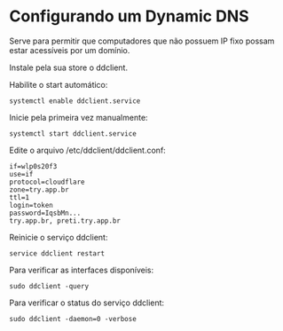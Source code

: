 # Configurando um Dynamic DNS

Serve para permitir que computadores que não possuem IP fixo possam estar acessíveis por um domínio.

Instale pela sua store o ddclient.

Habilite o start automático:

```shell
systemctl enable ddclient.service
```

Inicie pela primeira vez manualmente:

```shell
systemctl start ddclient.service
```

Edite o arquivo /etc/ddclient/ddclient.conf:

```code
if=wlp0s20f3
use=if
protocol=cloudflare
zone=try.app.br
ttl=1
login=token
password=IqsbMn...
try.app.br, preti.try.app.br
```

Reinicie o serviço ddclient:

```shell
service ddclient restart
```

Para verificar as interfaces disponíveis:

```shell
sudo ddclient -query
```

Para verificar o status do serviço ddclient:

```shell
sudo ddclient -daemon=0 -verbose
```

